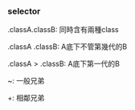 ### selector

.classA.classB: 同時含有兩種class

.classA  .classB: A底下不管第幾代的B

.classA > .classB: A底下第一代的B

~: 一般兄弟

+: 相鄰兄弟
